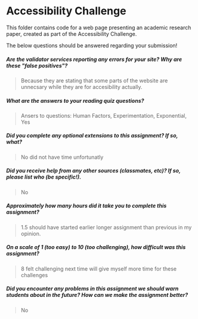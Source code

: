 # Accessibility Challenge

This folder contains code for a web page presenting an academic research paper, created as part of the Accessibility Challenge.

The below questions should be answered regarding your submission!

##### Are the validator services reporting any errors for your site? Why are these "false positives"? #####
> Because they are stating that some parts of the website are unnecsary while they are for accesibility actually.


##### What are the answers to your reading quiz questions? #####
> Ansers to questions: Human Factors, Experimentation, Exponential, Yes


##### Did you complete any optional extensions to this assignment? If so, what? #####
> No did not have time unfortunatly


##### Did you receive help from any other sources (classmates, etc)? If so, please list who (be specific!). #####
> No


##### Approximately how many hours did it take you to complete this assignment? #####
> 1.5 should have started earlier longer assignment than previous in my opinion.


##### On a scale of 1 (too easy) to 10 (too challenging), how difficult was this assignment? #####
> 8 felt challenging next time will give myself more time for these challenges


##### Did you encounter any problems in this assignment we should warn students about in the future? How can we make the assignment better? #####
> No
